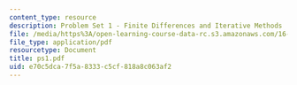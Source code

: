```yaml
---
content_type: resource
description: Problem Set 1 - Finite Differences and Iterative Methods
file: /media/https%3A/open-learning-course-data-rc.s3.amazonaws.com/16-920j-numerical-methods-for-partial-differential-equations-sma-5212-spring-2003/e70c5dca7f5a8333c5cf818a8c063af2_ps1.pdf
file_type: application/pdf
resourcetype: Document
title: ps1.pdf
uid: e70c5dca-7f5a-8333-c5cf-818a8c063af2
---
```

